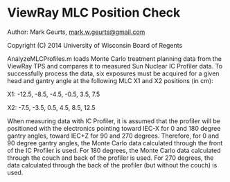 ViewRay MLC Position Check
===========

Author: Mark Geurts, mark.w.geurts@gmail.com

Copyright (C) 2014 University of Wisconsin Board of Regents

AnalyzeMLCProfiles.m loads Monte Carlo treatment planning data from the ViewRay TPS and compares it to measured Sun Nuclear IC Profiler data.  To successfully process the data, six exposures must be acquired for a given head and gantry angle at the following MLC X1 and X2 positions (in cm):

X1: -12.5, -8.5, -4.5, -0.5, 3.5, 7.5

X2: -7.5, -3.5, 0.5, 4.5, 8.5, 12.5

When measuring data with IC Profiler, it is assumed that the profiler will be positioned with the electronics pointing toward IEC-X for 0 and 180 degree gantry angles, toward IEC+Z for 90 and 270 degrees. Therefore, for 0 and 90 degree gantry angles, the Monte Carlo data calculated through the front of the IC Profiler is used.  For 180 degrees, the Monte Carlo data calculated through the couch and back of the profiler is used. For 270 degrees, the data calculated through the back of the profiler (but without the couch) is used.
